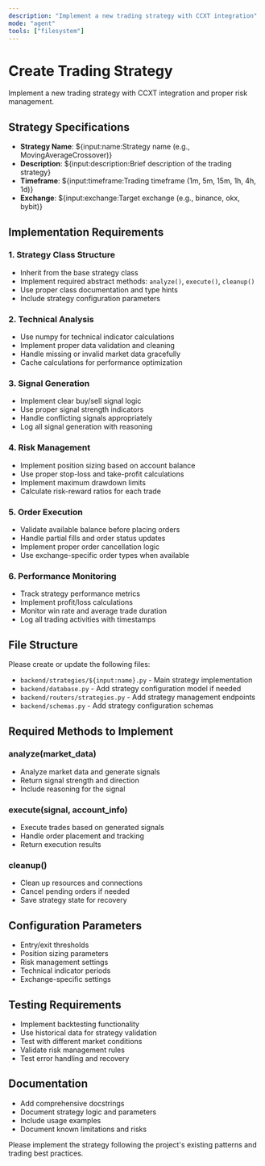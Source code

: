 ```yaml
---
description: "Implement a new trading strategy with CCXT integration"
mode: "agent"
tools: ["filesystem"]
---
```


# Create Trading Strategy

Implement a new trading strategy with CCXT integration and proper risk management.

## Strategy Specifications
- **Strategy Name**: ${input:name:Strategy name (e.g., MovingAverageCrossover)}
- **Description**: ${input:description:Brief description of the trading strategy}
- **Timeframe**: ${input:timeframe:Trading timeframe (1m, 5m, 15m, 1h, 4h, 1d)}
- **Exchange**: ${input:exchange:Target exchange (e.g., binance, okx, bybit)}

## Implementation Requirements

### 1. Strategy Class Structure
- Inherit from the base strategy class
- Implement required abstract methods: `analyze()`, `execute()`, `cleanup()`
- Use proper class documentation and type hints
- Include strategy configuration parameters

### 2. Technical Analysis
- Use numpy for technical indicator calculations
- Implement proper data validation and cleaning
- Handle missing or invalid market data gracefully
- Cache calculations for performance optimization

### 3. Signal Generation
- Implement clear buy/sell signal logic
- Use proper signal strength indicators
- Handle conflicting signals appropriately
- Log all signal generation with reasoning

### 4. Risk Management
- Implement position sizing based on account balance
- Use proper stop-loss and take-profit calculations
- Implement maximum drawdown limits
- Calculate risk-reward ratios for each trade

### 5. Order Execution
- Validate available balance before placing orders
- Handle partial fills and order status updates
- Implement proper order cancellation logic
- Use exchange-specific order types when available

### 6. Performance Monitoring
- Track strategy performance metrics
- Implement profit/loss calculations
- Monitor win rate and average trade duration
- Log all trading activities with timestamps

## File Structure
Please create or update the following files:
- `backend/strategies/${input:name}.py` - Main strategy implementation
- `backend/database.py` - Add strategy configuration model if needed
- `backend/routers/strategies.py` - Add strategy management endpoints
- `backend/schemas.py` - Add strategy configuration schemas

## Required Methods to Implement

### analyze(market_data)
- Analyze market data and generate signals
- Return signal strength and direction
- Include reasoning for the signal

### execute(signal, account_info)
- Execute trades based on generated signals
- Handle order placement and tracking
- Return execution results

### cleanup()
- Clean up resources and connections
- Cancel pending orders if needed
- Save strategy state for recovery

## Configuration Parameters
- Entry/exit thresholds
- Position sizing parameters
- Risk management settings
- Technical indicator periods
- Exchange-specific settings

## Testing Requirements
- Implement backtesting functionality
- Use historical data for strategy validation
- Test with different market conditions
- Validate risk management rules
- Test error handling and recovery

## Documentation
- Add comprehensive docstrings
- Document strategy logic and parameters
- Include usage examples
- Document known limitations and risks

Please implement the strategy following the project's existing patterns and trading best practices.
